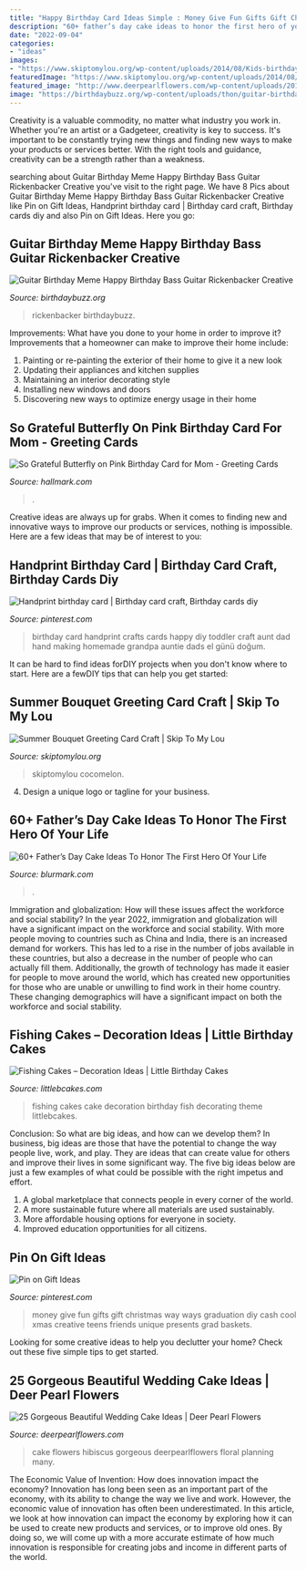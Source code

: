 ```yaml
---
title: "Happy Birthday Card Ideas Simple : Money Give Fun Gifts Gift Christmas Way Ways Graduation Diy Cash Cool Xmas Creative Teens Friends Unique Presents Grad Baskets"
description: "60+ father’s day cake ideas to honor the first hero of your life"
date: "2022-09-04"
categories:
- "ideas"
images:
- "https://www.skiptomylou.org/wp-content/uploads/2014/08/Kids-birthday-card-craft-ideas-1.jpg"
featuredImage: "https://www.skiptomylou.org/wp-content/uploads/2014/08/Kids-birthday-card-craft-ideas-1.jpg"
featured_image: "http://www.deerpearlflowers.com/wp-content/uploads/2015/10/Hibiscus-flowers-wedding-cake.jpg"
image: "https://birthdaybuzz.org/wp-content/uploads/thon/guitar-birthday-meme-happy-birthday-bass-guitar-rickenbacker-creative-of-guitar-birthday-meme-1024x600.jpg"
---
```



Creativity is a valuable commodity, no matter what industry you work in. Whether you're an artist or a Gadgeteer, creativity is key to success. It's important to be constantly trying new things and finding new ways to make your products or services better. With the right tools and guidance, creativity can be a strength rather than a weakness.

	

		
searching about Guitar Birthday Meme Happy Birthday Bass Guitar Rickenbacker Creative you've visit to the right page. We have 8 Pics about Guitar Birthday Meme Happy Birthday Bass Guitar Rickenbacker Creative like Pin on Gift Ideas, Handprint birthday card | Birthday card craft, Birthday cards diy and also Pin on Gift Ideas. Here you go:
		
    
## Guitar Birthday Meme Happy Birthday Bass Guitar Rickenbacker Creative

<img loading=lazy src="https://birthdaybuzz.org/wp-content/uploads/thon/guitar-birthday-meme-happy-birthday-bass-guitar-rickenbacker-creative-of-guitar-birthday-meme-1024x600.jpg" onerror="this.onerror=null;this.src='https://tse1.mm.bing.net/th?id=OIP.RXrQ5ixZTfYzAog8DuMUUQHaEV&amp;pid=15.1';" alt="Guitar Birthday Meme Happy Birthday Bass Guitar Rickenbacker Creative">

_Source: birthdaybuzz.org_

>rickenbacker birthdaybuzz. 

	

Improvements: What have you done to your home in order to improve it?
Improvements that a homeowner can make to improve their home include: 
1. Painting or re-painting the exterior of their home to give it a new look 
2. Updating their appliances and kitchen supplies 
3. Maintaining an interior decorating style 
4. Installing new windows and doors 
5. Discovering new ways to optimize energy usage in their home 

    
## So Grateful Butterfly On Pink Birthday Card For Mom - Greeting Cards

<img loading=lazy src="https://www.hallmark.com/dw/image/v2/AALB_PRD/on/demandware.static/-/Sites-hallmark-master/default/dwb00c980e/images/finished-goods/So-Grateful-Butterfly-on-Pink-Birthday-Card-for-Mom-root-239LGH1172_PV.1.LGH1172.jpg_Source_Image.jpg" onerror="this.onerror=null;this.src='https://tse2.mm.bing.net/th?id=OIP.wAzopegk7qAoWQ-GccAMtQHaKz&amp;pid=15.1';" alt="So Grateful Butterfly on Pink Birthday Card for Mom - Greeting Cards">

_Source: hallmark.com_

>. 

	

Creative ideas are always up for grabs. When it comes to finding new and innovative ways to improve our products or services, nothing is impossible. Here are a few ideas that may be of interest to you: 

    
## Handprint Birthday Card | Birthday Card Craft, Birthday Cards Diy

<img loading=lazy src="https://i.pinimg.com/736x/fe/72/a2/fe72a2b2bf75d6a919c1fa54b01598c2--handprint-birthday-card-birthday-crafts.jpg" onerror="this.onerror=null;this.src='https://tse4.mm.bing.net/th?id=OIP.WnBfEzt-HLmsJ48t_43wDQHaJ3&amp;pid=15.1';" alt="Handprint birthday card | Birthday card craft, Birthday cards diy">

_Source: pinterest.com_

>birthday card handprint crafts cards happy diy toddler craft aunt dad hand making homemade grandpa auntie dads el günü doğum. 

	

It can be hard to find ideas forDIY projects when you don't know where to start. Here are a fewDIY tips that can help you get started: 

    
## Summer Bouquet Greeting Card Craft | Skip To My Lou

<img loading=lazy src="https://www.skiptomylou.org/wp-content/uploads/2014/08/Kids-birthday-card-craft-ideas-1.jpg" onerror="this.onerror=null;this.src='https://tse2.mm.bing.net/th?id=OIP.8zra5fBs8qwBDKjpht9NUQHaJ5&amp;pid=15.1';" alt="Summer Bouquet Greeting Card Craft | Skip To My Lou">

_Source: skiptomylou.org_

>skiptomylou cocomelon. 

	

4. Design a unique logo or tagline for your business.

    
## 60+ Father’s Day Cake Ideas To Honor The First Hero Of Your Life

<img loading=lazy src="https://www.blurmark.com/wp-content/uploads/2017/05/Awesome-Cake-Idea.jpg" onerror="this.onerror=null;this.src='https://tse1.mm.bing.net/th?id=OIP.XKmEqGihg-tnqt3b0wJfbQHaJ4&amp;pid=15.1';" alt="60+ Father’s Day Cake Ideas To Honor The First Hero Of Your Life">

_Source: blurmark.com_

>. 

	

Immigration and globalization: How will these issues affect the workforce and social stability?
In the year 2022, immigration and globalization will have a significant impact on the workforce and social stability. With more people moving to countries such as China and India, there is an increased demand for workers. This has led to a rise in the number of jobs available in these countries, but also a decrease in the number of people who can actually fill them. Additionally, the growth of technology has made it easier for people to move around the world, which has created new opportunities for those who are unable or unwilling to find work in their home country. These changing demographics will have a significant impact on both the workforce and social stability.

    
## Fishing Cakes – Decoration Ideas | Little Birthday Cakes

<img loading=lazy src="http://www.littlebcakes.com/wp-content/uploads/2014/01/Fishing-Cakes-Photos.jpg" onerror="this.onerror=null;this.src='https://tse3.mm.bing.net/th?id=OIP.LIbFpHHpXGlG9XmeWgunUgHaJ4&amp;pid=15.1';" alt="Fishing Cakes – Decoration Ideas | Little Birthday Cakes">

_Source: littlebcakes.com_

>fishing cakes cake decoration birthday fish decorating theme littlebcakes. 

	

Conclusion: So what are big ideas, and how can we develop them?
In business, big ideas are those that have the potential to change the way people live, work, and play. They are ideas that can create value for others and improve their lives in some significant way. The five big ideas below are just a few examples of what could be possible with the right impetus and effort.
1. A global marketplace that connects people in every corner of the world.
2. A more sustainable future where all materials are used sustainably.
3. More affordable housing options for everyone in society. 
4. Improved education opportunities for all citizens. 

    
## Pin On Gift Ideas

<img loading=lazy src="https://i.pinimg.com/736x/50/67/77/5067771c71aa81cdf170fc404e595e99--cash-gifts-graduation-gifts.jpg" onerror="this.onerror=null;this.src='https://tse4.mm.bing.net/th?id=OIP.LMFM7Eh_g7X5sGHfflu9MQAAAA&amp;pid=15.1';" alt="Pin on Gift Ideas">

_Source: pinterest.com_

>money give fun gifts gift christmas way ways graduation diy cash cool xmas creative teens friends unique presents grad baskets. 

	

Looking for some creative ideas to help you declutter your home? Check out these five simple tips to get started.

    
## 25 Gorgeous Beautiful Wedding Cake Ideas | Deer Pearl Flowers

<img loading=lazy src="http://www.deerpearlflowers.com/wp-content/uploads/2015/10/Hibiscus-flowers-wedding-cake.jpg" onerror="this.onerror=null;this.src='https://tse4.mm.bing.net/th?id=OIP.009OE6MHZSbFUxLXVmitqwHaLl&amp;pid=15.1';" alt="25 Gorgeous Beautiful Wedding Cake Ideas | Deer Pearl Flowers">

_Source: deerpearlflowers.com_

>cake flowers hibiscus gorgeous deerpearlflowers floral planning many. 

	

The Economic Value of Invention: How does innovation impact the economy?
Innovation has long been seen as an important part of the economy, with its ability to change the way we live and work. However, the economic value of innovation has often been underestimated. In this article, we look at how innovation can impact the economy by exploring how it can be used to create new products and services, or to improve old ones. By doing so, we will come up with a more accurate estimate of how much innovation is responsible for creating jobs and income in different parts of the world.

